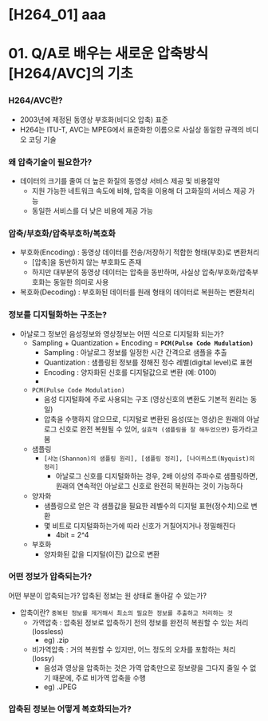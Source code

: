 # \[H264\_01\] aaa

#  01. Q/A로 배우는 새로운 압축방식 [H264/AVC]의 기초

### H264/AVC란?

* 2003년에 제정된 동영상 부호화(비디오 압축) 표준
* H264는 ITU-T, AVC는 MPEG에서 표준화한 이름으로 사실상 동일한 규격의 비디오 코딩 기술


### 왜 압축기술이 필요한가?

* 데이터의 크기를 줄여 더 높은 화질의 동영상 서비스 제공 및 비용절약
  * 지원 가능한 네트워크 속도에 비해, 압축을 이용해 더 고화질의 서비스 제공 가능
  * 동일한 서비스를 더 낮은 비용에 제공 가능

### 압축/부호화/압축부호하/복호화

* 부호화(Encoding) : 동영상 데이터를 전송/저장하기 적합한 형태(부호)로 변환처리
  * [압축]을 동반하지 않는 부호화도 존재
  * 하지만 대부분의 동영상 데이터는 압축을 동반하며, 사실상 압축/부호화/압축부호화는 동일한 의미로 사용
* 복호화(Decoding) : 부호화된 데이터를 원래 형태의 데이터로 복원하는 변환처리

### 정보를 디지털화하는 구조는?
* 아날로그 정보인 음성정보와 영상정보는 어떤 식으로 디지털화 되는가?
  * Sampling + Quantization + Encoding = **``PCM(Pulse Code Mudulation)``**
    * Sampling : 아날로그 정보를 일정한 시간 간격으로 샘플을 추출
    * Quantization : 샘플링된 정보를 정해진 정수 레벨(digital level)로 표현
    * Encoding : 양자화된 신호를 디지털값으로 변환 (예: 0100)
    * <image src="">
  * ``PCM(Pulse Code Modulation)``
    * 음성 디지털화에 주로 사용되는 구조 (영상신호의 변환도 기본적 원리는 동일)
    * 압축을 수행하지 않으므로, 디지털로 변환된 음성(또는 영상)은 원래의 아날로그 신호로 완전 복원될 수 있어, ``실효적 (샘플링을 잘 해두었으면)`` 등가라고 봄
  * 샘플링
    * ``[샤논(Shannon)의 샘플링 원리], [샘플링 정리], [나이퀴스트(Nyquist)의 정리]``
      * 아날로그 신호를 디지털화하는 경우, 2배 이상의 주파수로 샘플링하면, 원래의 연속적인 아날로그 신호로 완전히 복원하는 것이 가능하다
  * 양자화
    * 샘플링으로 얻은 각 샘플값을 필요한 레벨수의 디지털 표현(정수치)으로 변환
    * 몇 비트로 디지털화하는가에 따라 신호가 거칠어지거나 정밀해진다
      * 4bit = 2^4
  * 부호화
    * 양자화된 값을 디지털(이진) 값으로 변환

### 어떤 정보가 압축되는가?
어떤 부분이 압축되는가? 압축된 정보는 원 상태로 돌아갈 수 있는가?

* 압축이란? ``중복된 정보를 제거해서 최소의 필요한 정보를 추출하고 처리하는 것``
  * 가역압축 : 압축된 정보로 압축하기 전의 정보를 완전히 복원할 수 있는 처리(lossless)
    * eg) .zip
  * 비가역압축 : 거의 복원할 수 있지만, 어느 정도의 오차를 포함하는 처리 (lossy)
    * 음성과 영상을 압축하는 것은 가역 압축만으로 정보량을 그다지 줄일 수 없기 때문에, 주로 비가역 압축을 수행
    * eg) .JPEG

### 압축된 정보는 어떻게 복호화되는가?
